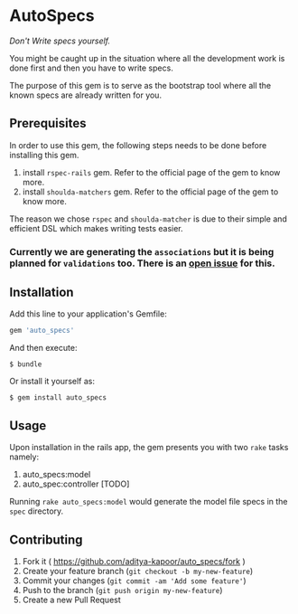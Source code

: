 # AutoSpecs

*Don't Write specs yourself.*

You might be caught up in the situation where all the development work is done first and then you have to write specs.

The purpose of this gem is to serve as the bootstrap tool where all the known specs are already written for you.

## Prerequisites

In order to use this gem, the following steps needs to be done before installing this gem.

1. install `rspec-rails` gem. Refer to the official page of the gem to know more.
2. install `shoulda-matchers` gem. Refer to the official page of the gem to know more.

The reason we chose `rspec` and `shoulda-matcher` is due to their simple and efficient DSL which makes writing tests easier.

### Currently we are generating the `associations` but it is being planned for `validations` too. There is an [open issue](https://github.com/aditya-kapoor/auto-specs/issues/5) for this.


## Installation

Add this line to your application's Gemfile:

```ruby
gem 'auto_specs'
```

And then execute:

    $ bundle

Or install it yourself as:

    $ gem install auto_specs

## Usage

Upon installation in the rails app, the gem presents you with two `rake` tasks namely:

1. auto_specs:model
2. auto_spec:controller [TODO]

Running `rake auto_specs:model` would generate the model file specs in the `spec` directory.

## Contributing

1. Fork it ( https://github.com/aditya-kapoor/auto_specs/fork )
2. Create your feature branch (`git checkout -b my-new-feature`)
3. Commit your changes (`git commit -am 'Add some feature'`)
4. Push to the branch (`git push origin my-new-feature`)
5. Create a new Pull Request
